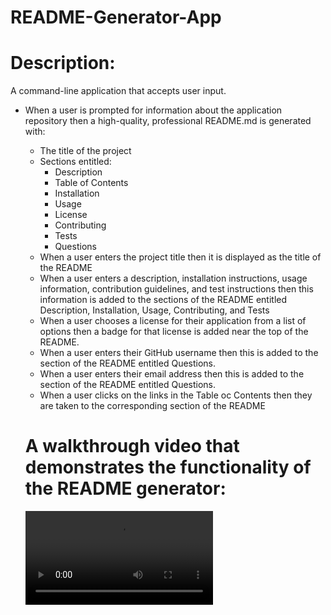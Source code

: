 # README-Generator-App

# Description:

A command-line application that accepts user input.

- When a user is prompted for information about the application repository then a high-quality, professional README.md is generated with:

  - The title of the project
  - Sections entitled:
    - Description
    - Table of Contents
    - Installation
    - Usage
    - License
    - Contributing
    - Tests
    - Questions
  - When a user enters the project title then it is displayed as the title of the README
  - When a user enters a description, installation instructions, usage information, contribution guidelines, and test instructions then this information is added to the sections of the README entitled Description, Installation, Usage, Contributing, and Tests
  - When a user chooses a license for their application from a list of options then a badge for that license is added near the top of the README.
  - When a user enters their GitHub username then this is added to the section of the README entitled Questions.
  - When a user enters their email address then this is added to the section of the README entitled Questions.
  - When a user clicks on the links in the Table oc Contents then they are taken to the corresponding section of the README

  # A walkthrough video that demonstrates the functionality of the README generator:

  <video controls src="video/Recording.mp4" title="Title"></video>

